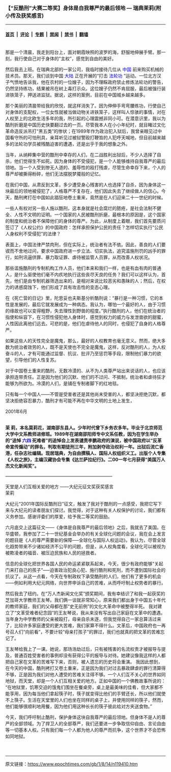 ### 【“反酷刑”大赛二等奖】身体是自我尊严的最后领地 — 瑞典茉莉(附小传及获奖感言)

---

#### [首页](../../../..?n119410) &nbsp;|&nbsp; [评论](../../../../../epoch-comment?n119410) &nbsp;|&nbsp; [专题](../../../../../epoch-special?n119410) &nbsp;|&nbsp; [禁闻](../../../../../epoch-news?n119410) &nbsp;|&nbsp; [禁书](../../../../../books?n119410) &nbsp;|&nbsp; [翻墙](https://github.com/gfw-breaker/nogfw/blob/master/README.md?n119410)


<div class="post_content" id="artbody" itemprop="articleBody">
 <!-- article content begin -->
 <p>
  <font color="#ffffff">
   (http://www.epochtimes.com)
  </font>
  <br/>
  那是一个清晨，我走到阳台上，面对朝霞映照的波罗的海，舒服地伸展手臂。那一刻，我行使自己对于身体的“主权”，感觉到自由的美好。
 </p>
 <p>
  然后我去上班。在瑞典北部的一家公司，我临时接待几位从
  <ok href="http://www3.epochtimes.com/news/epochnews/main/2.html">
   <font color="blue">
    中国
   </font>
  </ok>
  前来购买机械的技术员。那天，我们谈到中国
  <ok href="http://www3.epochtimes.com/news/epochnews/main/2.html">
   <font color="blue">
    大陆
   </font>
  </ok>
  正在开展的“打击
  <ok href="http://falundafa.org">
   <font color="blue">
    法轮功
   </font>
  </ok>
  ”运动。一位北方汉子气愤地告诉我，他在农村的一位嫂子，因为不理睬政府禁止修炼法轮功的警告，仍然坚持练功，结果被吊在树上毒打示众。这位嫂子仍然不肯屈服，最后被强行装进铁笼子，押送进监狱。据说，这样的案例，目前在中国城乡越来越多。
 </p>
 <p>
  那个美丽的清晨带给我的欣悦，就这样消失了。因为伸伸手弯弯腰练功，行使自己对身体的支配权，一位女性就被当做动物关进铁笼子，这样叫人惊骇的事情，对在人权至上的北欧生活多年的我，所引起的心理震撼非同小可。在潜意识里，我以为酷刑折磨是中国历史快要翻过去的一页。尽管我本人在小小年纪时，就目睹过文化革命造反派吊打“黑五类”的惨状；在1989年作为政治犯入狱后，我曾亲眼见过中国看守所的可怕刑具，亲耳听见过被狱警殴打鞭笞的人犯呼天喊地，但目前越来越多的法轮功学员被残酷迫害的遭遇，还是出乎于我的想象之外。
 </p>
 <p>
  当年，从纳粹集中营的酷刑中幸存的人们，在二战胜利出狱后，不少人选择了自杀，他们觉得生不如死。因为身体的不受侵犯，是一个人能够维持自我尊严的最后领地。当一个人受到惨无人道的、羞辱性的殴打残虐，尽管生命幸存下来，个人的尊严却被撕得粉碎，他们无法摆脱梦魇般的记忆。
 </p>
 <p>
  在我们中国，从肃反到文革，多少遭受身心残害的人也选择了自杀，因为身体这一块最后的领地被侵犯了，人格尊严不复存在，他们因此失去了继续做人的信心。今天，酷刑拷打在中国如此猖狂地卷土重来，竟然是在人们迎来二十一世纪的时候。
 </p>
 <p>
  一些人有权对另一些人施以酷刑，这本身就是社会腐烂的脓疮，是社会法制不健全、人性不文明的证明。一个国家的人民被酷刑折磨，最根本的原因是，这个国家的制度和统治者不保障他们的身体的尊严。为此，从制度上着眼，我们首先要质问签订了《人权公约》的中国政府：怎样承担保护公民的责任？怎样切实执行“公民人身权利不受侵犯”的法律？
 </p>
 <p>
  表面上，中国法律严禁肉刑，但在实际上，统治者有法不依。因此，善良的人们要锲而不舍地过问，要求中国政府进一步立法、切实执法，追究滥施刑罚的凶手的罪行，如刑讯逼供罪、暴力取证罪、虐待被监管人员罪，从而改善人权状况。
 </p>
 <p>
  那些滥施酷刑的专制机构工作人员，他们本来和我们一样，也是有血有肉的普通人，是什么驱使他们毫不内疚地执行这些丧尽天良的任务？我们可以这样认为，首先，他们是由专制机器筛选出来的，是相对来说比较恶劣和愚昧的人；然后，在权力的诱惑腐蚀下，他们形成了具有攻击性的变态心理。
 </p>
 <p>
  在《死亡营的日记》里，陀思妥也夫斯基分析酷刑说：“暴行是一种习惯，它的本性是发展的，最后它就发展成为一种病态。我认为，哪怕一个最好的人，由于习惯的缘故也可以变得粗野，失去理性到野兽的程度。”执行酷刑的人，他们在统治者的指使和纵容下，在习惯性侵犯他人身体时，感觉到权力的威力与发泄兽欲的甜蜜，人性因此离他们远去。可悲的是，他们在虐待他人的同时，也侵犯了自身的人格尊严。
 </p>
 <p>
  如果这些人的天性完全是魔鬼，那么，最好的人权教育也毫无意义。然而，绝大多数为统治者效劳的人，既不是天使也不完全是魔鬼，这样，反对酷刑的人，为人权奋斗的人，才有可能通过监督、抗议、批评乃至惩罚等手段，限制他们暴力的欲望，引导他们的人性复苏。
 </p>
 <p>
  对于中国卷土重来的酷刑，无数冷漠的、从不为人类尊严站出来说话的人，也应该承担连带责任。正是因为他们的沉默、他们的不过问、不抵制，统治者和虐待狂才能够为所欲为。冷漠的人们，是铺在专制者脚下的红地毯。
 </p>
 <p>
  只有每一个中国人——不管是受害者还是其他尚未受害的人，都坚决拒绝沉默，都坚决拒绝容忍暴力，酷刑才有可能不再在中华文明的土地上发生，
 </p>
 <p>
  2001年6月
 </p>
 <p>
  <b>
   <br/>
   茉 莉，本名莫莉花，湖南邵东县人。少年时代曾下乡务农多年。毕业于北京师范大学中文系教师进修班。1989年在湖南邵阳师专中文系任教，因为在学生举办的“追悼
   <ok href="https://www.epochtimes.com/news/epochnews/news/Focus.asp?Focus_ID=1102">
    <font color="blue">
     六四
    </font>
   </ok>
   死难者”的追悼会上发表谴责李鹏政府的演说，被中国政府以“反革命宣传煽动”的罪名，判取有期徒刑三年，附加剥夺政治权利一年。出狱后流亡香港，任杂志社编辑。现居瑞典，为自由撰稿人、国际人权组织义工。出版个人专集《人权之旅》，主编汉藏协会专集《达兰萨拉纪行》。二00一年七月获得“美国万人杰文化新闻奖”。
   <br/>
  </b>
 </p>
 <p>
  ————————————————————————
 </p>
 <p>
  天堂是人们互相关爱的地方 ——大纪元征文奖获奖感言
  <br/>
  茉莉
 </p>
 <p>
  大纪元“2001年国际反酷刑日”征文，触发了我对于酷刑的一点感受，我把它写下来与大纪元的读者朋友们探讨。我觉得，对于这种有关人权保护的讨论，我们都有义务参加。感谢评委们的厚爱，给予我二等奖的鼓励。
 </p>
 <p>
  六月底交上这篇征文——《身体是自我尊严的最后领地》之后，我就去了美国。在华盛顿，我参加了二十一世纪基金会举办的有关全球化问题的会议，我在会上发言的题目是《人的尊严需要新的保障—–全球化与国际人权运动》。我认为，尽管全球化趋势带来不少诸如经济不公平的问题，但是，从人权角度看，全球化可以被视为被欺凌者的福音、被压迫民族和人民的拯救者。
 </p>
 <p>
  信息的全球化把世界各国人民的命运紧紧联系起来，今天，很少有政府能够“关起门来打自己的孩子”–—迫害政治犯良心犯、施行酷刑和死刑，而不遭到国际社会的抗议了。从这一点看，今天在专制政权下承受酷刑的人们，他们有了更多的机会——例如利用大纪元网络，向世界申诉自己的苦难，从而呼吁制止权势者的暴行。
 </p>
 <p>
  然后我去了纽约。在“万人杰新闻文化奖”颁奖期间，我有幸结识了和我一起获奖的芝加哥大学教师王友琴。我们俩一谈就非常知心，原来我们都出身于中国五十年代的教师家庭，我们的父母都在那“史无前例”的文化大革命中被整得半死。 我对建立了“文革受难者纪念园”的王友琴说，我从来没有写出自己家庭在文革中的遭遇。当年身为中学教师的父亲被殴打，母亲自杀未逐，但我觉得自己一家总算活过来了，比较许多家庭遭受的更大苦难，我们家算不得什么。文革后，中国政府也一再号召人们“向前看”，不要计较“母亲打孩子”的罪过，我们也就真的把文革的苦难忘记了。
 </p>
 <p>
  王友琴给我上了一课。她说，那场浩劫过后，只有被残害的名流权贵才被报导与提及，普通百姓受害者的事例却没有获得公平的报导与对待。她建议像我这样的人都把自己家在文革的苦难写下来，否则，被人遗忘的历史将会重演。 我因此想到，在今天的中国，酷刑拷打又卷土重来，正是因为我们对过去暴政肆虐的罪行清算得不够，正是因为我们对他人遭受的苦难关注得不够。一个人们互不关心的世界如同地狱，而天堂，却是一个人们互相关爱的地方。正如中国的一个佛教故事所说的： “在地狱里，饥寒交迫的饿鬼们围坐在餐桌旁，桌上是最美味的佳肴，但大家都不能享用，因为每当他们拿起筷子时，筷子就变得比他们的手臂还长，所以他们就使不上筷子。生活在天堂里的人们也坐在同样的桌子上，并使用同样的筷子，然而，他们能够很顺利地用餐，因为他们用这种长长的筷子彼此给对方夹送食物。”
 </p>
 <p>
  今天，我们呼吁制止酷刑，保护身体这块自我尊严的最后领地。但身体不是人的尊严的全部领域。为了捍卫人的全部尊严，我们还要进一步争取信仰自由、言论自由等一切基本人权。只有我们每一个人都为他人的尊严而抗争，这个世界才不会恐怖如同地狱。
  <font color="#ffffff">
   (http://www.dajiyuan.com)
  </font>
 </p>
 <div align="right">
  <span style="FONT-SIZE:12pt">
   <font color="#FFFFFF">
    <ok href="mailto:comment@epochtimes.com">
     ◆我的意见
    </ok>
   </font>
  </span>
 </div>
 <!-- article content end -->
 <div id="below_article_ad">
 </div>
</div>


---

原文链接：https://www.epochtimes.com/gb/1/8/14/n119410.htm